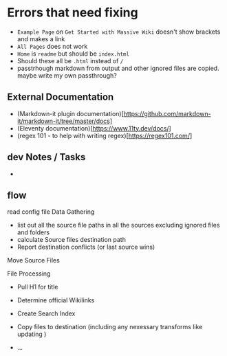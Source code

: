 # Errors that need fixing

- `Example Page` on `Get Started with Massive Wiki` doesn't show brackets and makes a link
- `All Pages` does not work
- `Home` is `readme` but should be `index.html`
- Should these all be `.html` instead of `/`
- passtrhough markdown from output and other ignored files are copied. maybe write my own passthrough?

## External Documentation

- (Markdown-it plugin documentation)[https://github.com/markdown-it/markdown-it/tree/master/docs]
- (Eleventy documentation)[https://www.11ty.dev/docs/]
- (regex 101 - to help with writing regex)[https://regex101.com/]

## dev Notes / Tasks

-

## flow

read config file
Data Gathering

- list out all the source file paths in all the sources excluding ignored files and folders
- calculate Source files destination path
- Report destination conflicts (or last source wins)

Move Source Files

File Processing

- Pull H1 for title
- Determine official Wikilinks
- Create Search Index

- Copy files to destination (including any nexessary transforms like updating )
- ...
